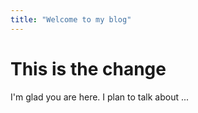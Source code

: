 ```yaml
---
title: "Welcome to my blog"
---
```


<H1>This is the change</H1>
I'm glad you are here. I plan to talk about ...
